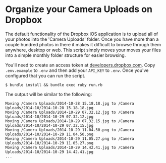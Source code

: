 # Organize your Camera Uploads on Dropbox

The default functionality of the Dropbox iOS application is to upload all of your photos into the
'Camera Uploads' folder. Once you have more than a couple hundred photos in there it makes it difficult
to browse through them anywhere, desktop or web. This script simply moves your moves your files into a simple monthly
folder structure for easier browsing.

You'll need to create an access token at [developers.dropbox.com](http://developers.dropbox.com). Copy
`.env.example` to `.env` and then add your `API_KEY` to `.env`. Once you've configured that you can
run the script.

``` shell
$ bundle install && bundle exec ruby run.rb
```

The output will be similar to the following:

```
Moving /Camera Uploads/2014-10-28 15.18.18.jpg to /Camera Uploads/2014-10/2014-10-28 15.18.18.jpg
Moving /Camera Uploads/2014-10-29 07.32.12.jpg to /Camera Uploads/2014-10/2014-10-29 07.32.12.jpg
Moving /Camera Uploads/2014-10-29 07.32.15.jpg to /Camera Uploads/2014-10/2014-10-29 07.32.15.jpg
Moving /Camera Uploads/2014-10-29 11.04.50.png to /Camera Uploads/2014-10/2014-10-29 11.04.50.png
Moving /Camera Uploads/2014-10-29 11.05.27.png to /Camera Uploads/2014-10/2014-10-29 11.05.27.png
Moving /Camera Uploads/2014-10-29 14.42.41.jpg to /Camera Uploads/2014-10/2014-10-29 14.42.41.jpg
...
```
